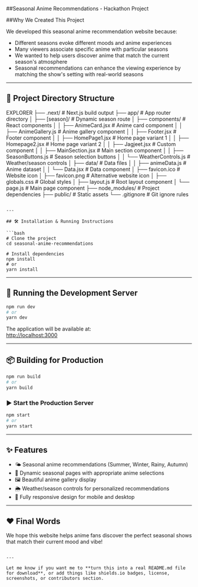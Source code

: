 
##Seasonal Anime Recommendations - Hackathon Project

##Why We Created This Project

We developed this seasonal anime recommendation website because:

- Different seasons evoke different moods and anime experiences
- Many viewers associate specific anime with particular seasons
- We wanted to help users discover anime that match the current season's atmosphere
- Seasonal recommendations can enhance the viewing experience by matching the show's setting with real-world seasons

---

## 📁 Project Directory Structure

EXPLORER
├── .next/ # Next.js build output
├── app/ # App router directory
│ ├── [season]/ # Dynamic season route
│ ├── components/ # React components
│ │ ├── AnimeCard.jsx # Anime card component
│ │ ├── AnimeGallery.js # Anime gallery component
│ │ ├── Footer.jsx # Footer component
│ │ ├── HomePage1.jsx # Home page variant 1
│ │ ├── Homepage2.jsx # Home page variant 2
│ │ ├── Jagjeet.jsx # Custom component
│ │ ├── MainSection.jsx # Main section component
│ │ ├── SeasonButtons.js # Season selection buttons
│ │ └── WeatherControls.js # Weather/season controls
│ ├── data/ # Data files
│ │ ├── animeData.js # Anime dataset
│ │ └── Data.jsx # Data component
│ ├── favicon.ico # Website icon
│ ├── favicon.png # Alternative website icon
│ ├── globals.css # Global styles
│ ├── layout.js # Root layout component
│ └── page.js # Main page component
├── node_modules/ # Project dependencies
├── public/ # Static assets
└── .gitignore # Git ignore rules

````

---

## 🛠️ Installation & Running Instructions

```bash
# Clone the project
cd seasonal-anime-recommendations

# Install dependencies
npm install
# or
yarn install
````

---

## 🚀 Running the Development Server

```bash
npm run dev
# or
yarn dev
```

The application will be available at:  
[http://localhost:3000](http://localhost:3000)

---

## 📦 Building for Production

```bash
npm run build
# or
yarn build
```

### ▶️ Start the Production Server

```bash
npm start
# or
yarn start
```

---

## ✨ Features

- 🌤 Seasonal anime recommendations (Summer, Winter, Rainy, Autumn)
- 🔀 Dynamic seasonal pages with appropriate anime selections
- 🖼 Beautiful anime gallery display
- 🌦 Weather/season controls for personalized recommendations
- 📱 Fully responsive design for mobile and desktop

---

## ❤️ Final Words

We hope this website helps anime fans discover the perfect seasonal shows that match their current mood and vibe!

```

---

Let me know if you want me to **turn this into a real README.md file for download**, or add things like shields.io badges, license, screenshots, or contributors section.
```
